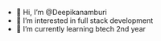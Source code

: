 - 👋 Hi, I’m @Deepikanamburi
- 👀 I’m interested in full stack development
- 🌱 I’m currently learning btech 2nd year

<!---
Deepikanamburi/Deepikanamburi is a ✨ special ✨ repository because its `README.md` (this file) appears on your GitHub profile.
You can click the Preview link to take a look at your changes.
--->
